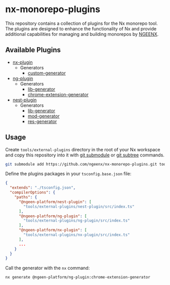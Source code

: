 # nx-monorepo-plugins

This repository contains a collection of plugins for the Nx monorepo tool. The plugins are designed to enhance the functionality of Nx and provide additional capabilities for managing and building monorepos by [NGEENX](https://github.com/ngeenx).

## Available Plugins

- [nx-plugin](./nx-plugin/)
  - Generators
    - [custom-generator](./nx-plugin/src/generators/custom-generator)
- [ng-plugin](./ng-plugin/)
  - Generators
    - [lib-generator](./ng-plugin/src/generators/lib-generator)
    - [chrome-extension-generator](./ng-plugin/src/generators/chrome-extension-generator)
- [nest-plugin](./nest-plugin/)
  - Generators
    - [lib-generator](./nest-plugin/src/generators/lib-generator)
    - [mod-generator](./nest-plugin/src/generators/mod-generator)
    - [res-generator](./nest-plugin/src/generators/res-generator)

## Usage

Create `tools/external-plugins` directory in the root of your Nx workspace and copy this repository into it with [git submodule](https://git-scm.com/docs/git-submodule) or [git subtree](https://www.atlassian.com/git/tutorials/git-subtree) commands.

```bash
git submodule add https://github.com/ngeenx/nx-monorepo-plugins.git tools/external-plugins
```

Define the plugins packages in your `tsconfig.base.json` file:

```json
{
  "extends": "./tsconfig.json",
  "compilerOptions": {
    "paths": {
      "@ngeen-platform/nest-plugin": [
        "tools/external-plugins/nest-plugin/src/index.ts"
      ],
      "@ngeen-platform/ng-plugin": [
        "tools/external-plugins/ng-plugin/src/index.ts"
      ],
      "@ngeen-platform/nx-plugin": [
        "tools/external-plugins/nx-plugin/src/index.ts"
      ],
      ...
    }
  }
}
```

Call the generator with the `nx` command:

```bash
nx generate @ngeen-platform/ng-plugin:chrome-extension-generator
```
